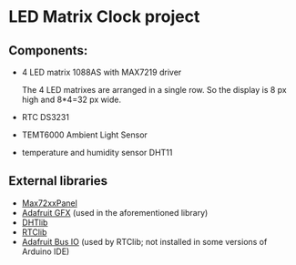 # LED Matrix Clock project

## Components:

* 4 LED matrix 1088AS with MAX7219 driver

  The 4 LED matrixes are arranged in a single row. So the display is 8 px high and 8*4=32 px wide.

* RTC DS3231
* TEMT6000 Ambient Light Sensor
* temperature and humidity sensor DHT11

## External libraries

* [Max72xxPanel](https://github.com/markruys/arduino-Max72xxPanel)
* [Adafruit GFX](https://github.com/adafruit/Adafruit-GFX-Library) (used in the aforementioned library)
* [DHTlib](https://github.com/RobTillaart/DHTlib)
* [RTClib](https://github.com/adafruit/RTClib)
* [Adafruit Bus IO](https://github.com/adafruit/Adafruit_BusIO) (used by RTClib; not installed in some versions of Arduino IDE)
